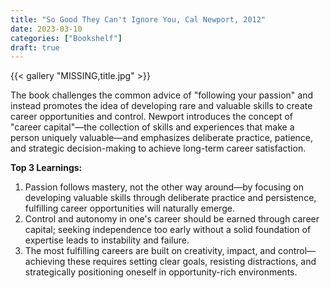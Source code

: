 ```yaml
---
title: "So Good They Can't Ignore You, Cal Newport, 2012"
date: 2023-03-10
categories: ["Bookshelf"]
draft: true
---
```


{{< gallery "MISSING,title.jpg" >}}

The book challenges the common advice of "following your passion" and instead promotes the idea of developing rare and valuable skills to create career opportunities and control. Newport introduces the concept of "career capital"—the collection of skills and experiences that make a person uniquely valuable—and emphasizes deliberate practice, patience, and strategic decision-making to achieve long-term career satisfaction.

**Top 3 Learnings:**

1. Passion follows mastery, not the other way around—by focusing on developing valuable skills through deliberate practice and persistence, fulfilling career opportunities will naturally emerge.
2. Control and autonomy in one's career should be earned through career capital; seeking independence too early without a solid foundation of expertise leads to instability and failure.
3. The most fulfilling careers are built on creativity, impact, and control—achieving these requires setting clear goals, resisting distractions, and strategically positioning oneself in opportunity-rich environments.
